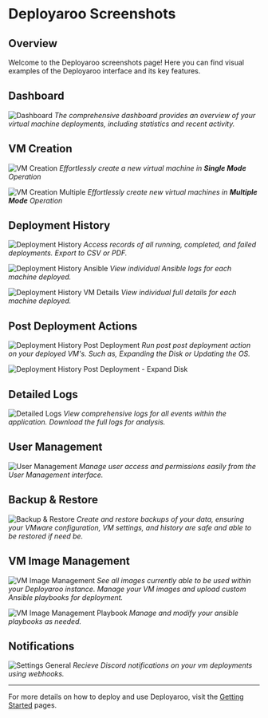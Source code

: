 # Deployaroo Screenshots

## Overview

Welcome to the Deployaroo screenshots page! Here you can find visual examples of the Deployaroo interface and its key features.

## Dashboard

![Dashboard](assets/screenshots/dashboard.png)
*The comprehensive dashboard provides an overview of your virtual machine deployments, including statistics and recent activity.*

## VM Creation

![VM Creation](assets/screenshots/vm_creation_singlemode.png)
*Effortlessly create a new virtual machine in **Single Mode** Operation*

![VM Creation Multiple](assets/screenshots/vm_creation_multiplemode.png)
*Effortlessly create new virtual machines in **Multiple Mode** Operation*

## Deployment History

![Deployment History](assets/screenshots/history.png)
*Access records of all running, completed, and failed deployments. Export to CSV or PDF.*

![Deployment History Ansible](assets/screenshots/history_ansiblelog.png)
*View individual Ansible logs for each machine deployed.*

![Deployment History VM Details](assets/screenshots/history_vmdetails.png)
*View individual full details for each machine deployed.*

## Post Deployment Actions

![Deployment History Post Deployment](assets/screenshots/history_postdeploymentactions.png)
*Run post post deployment action on your deployed VM's. Such as, Expanding the Disk or Updating the OS.*

![Deployment History Post Deployment - Expand Disk](assets/screenshots/history_postdeploymentactions_increasedisk.png)

## Detailed Logs

![Detailed Logs](assets/screenshots/logs.png)
*View comprehensive logs for all events within the application. Download the full logs for analysis.*

## User Management

![User Management](assets/screenshots/user_management.png)
*Manage user access and permissions easily from the User Management interface.*

## Backup & Restore

![Backup & Restore](assets/screenshots/backup_restore.png)
*Create and restore backups of your data, ensuring your VMware configuration, VM settings, and history are safe and able to be restored if need be.*

## VM Image Management

![VM Image Management](assets/screenshots/vm_image_management.png)
*See all images currently able to be used within your Deployaroo instance. Manage your VM images and upload custom Ansible playbooks for deployment.*

![VM Image Management Playbook](assets/screenshots/vm_image_management_playbook.png)
*Manage and modify your ansible playbooks as needed.*

## Notifications

![Settings General](assets/screenshots/settings_general.png)
*Recieve Discord notifications on your vm deployments using webhooks.*



---

For more details on how to deploy and use Deployaroo, visit the [Getting Started](getting-started/overview.md) pages.
